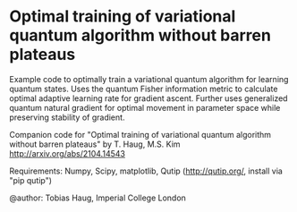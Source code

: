 # Optimal training of variational quantum algorithm without barren plateaus

Example code to optimally train a variational quantum algorithm for learning quantum states. Uses the quantum Fisher information metric to calculate optimal adaptive learning rate for gradient ascent. Further uses generalized quantum natural gradient for optimal movement in parameter space while preserving stability of gradient.

Companion code for "Optimal training of variational quantum algorithm without barren plateaus" by T. Haug, M.S. Kim
http://arxiv.org/abs/2104.14543

Requirements: Numpy, Scipy, matplotlib, Qutip (http://qutip.org/, install via "pip qutip")

@author: Tobias Haug, Imperial College London
